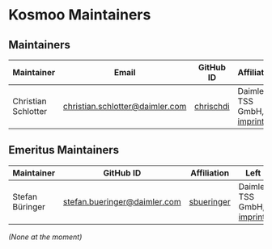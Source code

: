 <!-- SPDX-License-Identifier: MIT --->
# Kosmoo Maintainers

## Maintainers

| Maintainer          | Email                             | GitHub ID                                   | Affiliation                                                                                       | Joined     |
|---------------------|-----------------------------------|---------------------------------------------|---------------------------------------------------------------------------------------------------|------------|
| Christian Schlotter | <christian.schlotter@daimler.com> | [chrischdi](https://github.com/chrischdi)   | Daimler TSS GmbH, [imprint](https://github.com/Daimler/daimler-foss/blob/master/LEGAL_IMPRINT.md) | 2019-08-07 |


## Emeritus Maintainers

| Maintainer | GitHub ID | Affiliation | Left |
|------------|-----------|-------------|------|
| Stefan Büringer     | <stefan.bueringer@daimler.com>    | [sbueringer](https://github.com/sbueringer) | Daimler TSS GmbH, [imprint](https://github.com/Daimler/daimler-foss/blob/master/LEGAL_IMPRINT.md) | 2019-08-07 |

*(None at the moment)*

